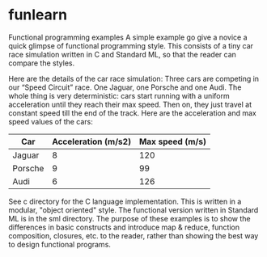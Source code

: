 # funlearn
Functional programming examples
A simple example go give a novice a quick glimpse of functional programming style. This consists of a tiny car race simulation written in C and Standard ML, so that the reader can compare the styles.

Here are the details of the car race simulation:
Three cars are competing in our “Speed Circuit” race. One Jaguar, one Porsche and one Audi. The whole thing is very deterministic: cars start running with a uniform acceleration until they reach their max speed. Then on, they just travel at constant speed till the end of the track. Here are the acceleration and max speed values of the cars:
 
| Car	|  Acceleration (m/s2)	|  Max speed (m/s)|
|------|-----------------------|-----------------|
| Jaguar	| 8	| 120 |
| Porsche | 9 | 99 |
| Audi	| 6 | 126 |
 

See c directory for the C language implementation. This is written in a modular, "object oriented" style. The functional version written in Standard ML is in the sml directory. The purpose of these examples is to show the differences in basic constructs and introduce map & reduce, function composition, closures, etc. to the reader, rather than showing the best way to design functional programs.






